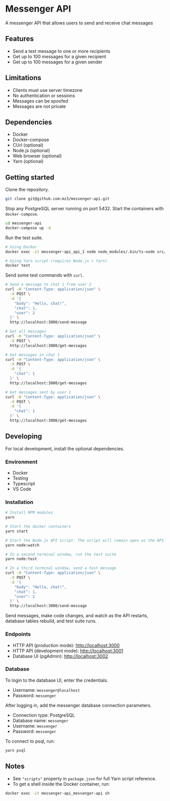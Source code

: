 # Messenger API

A messenger API that allows users to send and receive chat messages

## Features

- Send a text message to one or more recipients
- Get up to 100 messages for a given recipient
- Get up to 100 messages for a given sender

## Limitations

- Clients must use server timezone
- No authentication or sessions
- Messages can be spoofed
- Messages are not private

## Dependencies

- Docker
- Docker-compose
- CUrl (optional)
- Node.js (optional)
- Web browser (optional)
- Yarn (optional)

## Getting started

Clone the repository.

```bash
git clone git@github.com:mz3/messenger-api.git
```

Stop any PostgreSQL server running on port 5432. Start the containers with `docker-compose`.

```bash
cd messenger-api
docker-compose up -d
```

Run the test suite.

```bash
# Using Docker
docker exec -it messenger-api_api_1 node node_modules/.bin/ts-node src/test.ts

# Using Yarn script (requires Node.js + Yarn)
docker test
```

Send some test commands with `curl`.

```bash
# Send a message to chat 1 from user 2
curl -H "Content-Type: application/json" \
  -X POST \
  -d '{
    "body": "Hello, chat!",
    "chat": 1,
    "user": 2
  }' \
  http://localhost:3000/send-message

# Get all messages
curl -H "Content-Type: application/json" \
  -X POST \
  http://localhost:3000/get-messages

# Get messages in chat 1
curl -H "Content-Type: application/json" \
  -X POST \
  -d '{
    "chat": 1
  }' \
  http://localhost:3000/get-messages

# Get messages sent by user 1
curl -H "Content-Type: application/json" \
  -X POST \
  -d '{
    "chat": 1
  }' \
  http://localhost:3000/get-messages
```

## Developing

For local development, install the optional dependencies.

### Environment

- Docker
- Testing
- Typescript
- VS Code

### Installation

```bash
# Install NPM modules
yarn

# Start the docker containers
yarn start

# Start the Node.js API script. The script will remain open as the API listens on http://localhost:3001
yarn node:watch

# In a second terminal window, run the test suite
yarn node:test

# In a third terminal window, send a test message
curl -H "Content-Type: application/json" \
  -X POST \
  -d '{
    "body": "Hello, chat!",
    "chat": 1,
    "user": 2
  }' \
  http://localhost:3000/send-message
```

Send messages, make code changes, and watch as the API restarts, database tables rebuild, and test suite runs.

### Endpoints

- HTTP API (production mode): [http://localhost:3000](http://localhost:3000)
- HTTP API (development mode): [http://localhost:3001](http://localhost:3001)
- Database UI (pgAdmin): [http://localhost:3002](http://localhost:3002)

### Database

To login to the database UI, enter the credentials.

- Username: `messenger@localhost`
- Password: `messenger`

After logging in, add the messenger database connection parameters.

- Connection type: PostgreSQL
- Database name: `messenger`
- Username: `messenger`
- Password: `messenger`

To connect to psql, run:

```bash
yarn psql
```

## Notes

- See `"scripts"` property in `package.json` for full Yarn script reference.
- To get a shell inside the Docker container, run:

```bash
docker exec -it messenger-api_messenger-api sh
```
